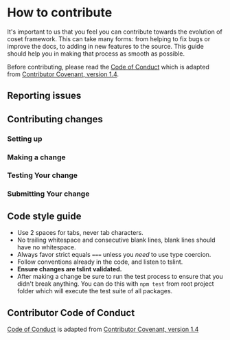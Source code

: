 # How to contribute

It's important to us that you feel you can contribute towards the evolution of coset framework. This can take many forms: from helping to fix bugs or improve the docs, to adding in new features to the source. This guide should help you in making that process as smooth as possible.

Before contributing, please read the [Code of Conduct](CODE_OF_CONDUCT.md) which is adapted from [Contributor Covenant, version 1.4](http://contributor-covenant.org/version/1/4).

## Reporting issues

## Contributing changes

### Setting up

### Making a change

### Testing Your change

### Submitting Your change

## Code style guide

- Use 2 spaces for tabs, never tab characters.
- No trailing whitespace and consecutive blank lines, blank lines should have no whitespace.
- Always favor strict equals `===` unless you *need* to use type coercion.
- Follow conventions already in the code, and listen to tslint.
- **Ensure changes are tslint validated.**
- After making a change be sure to run the test process to ensure that you didn't break anything. You can do this with `npm test` from root project folder which will execute the test suite of all packages.

## Contributor Code of Conduct

[Code of Conduct](CODE_OF_CONDUCT.md) is adapted from [Contributor Covenant, version 1.4](http://contributor-covenant.org/version/1/4)
